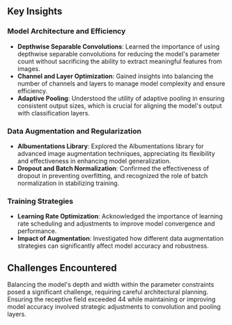 <!DOCTYPE html>
<html lang="en">
<head>
    <meta charset="UTF-8">
</head>
<body>
    <h2>Key Insights</h2>
    <h3>Model Architecture and Efficiency</h3>
    <ul>
        <li><strong>Depthwise Separable Convolutions</strong>: Learned the importance of using depthwise separable convolutions for reducing the model's parameter count without sacrificing the ability to extract meaningful features from images.</li>
        <li><strong>Channel and Layer Optimization</strong>: Gained insights into balancing the number of channels and layers to manage model complexity and ensure efficiency.</li>
        <li><strong>Adaptive Pooling</strong>: Understood the utility of adaptive pooling in ensuring consistent output sizes, which is crucial for aligning the model's output with classification layers.</li>
    </ul>
    <h3>Data Augmentation and Regularization</h3>
    <ul>
        <li><strong>Albumentations Library</strong>: Explored the Albumentations library for advanced image augmentation techniques, appreciating its flexibility and effectiveness in enhancing model generalization.</li>
        <li><strong>Dropout and Batch Normalization</strong>: Confirmed the effectiveness of dropout in preventing overfitting, and recognized the role of batch normalization in stabilizing training.</li>
    </ul>
    <h3>Training Strategies</h3>
    <ul>
        <li><strong>Learning Rate Optimization</strong>: Acknowledged the importance of learning rate scheduling and adjustments to improve model convergence and performance.</li>
        <li><strong>Impact of Augmentation</strong>: Investigated how different data augmentation strategies can significantly affect model accuracy and robustness.</li>
    </ul>
    <h2>Challenges Encountered</h2>
    <p>Balancing the model's depth and width within the parameter constraints posed a significant challenge, requiring careful architectural planning. Ensuring the receptive field exceeded 44 while maintaining or improving model accuracy involved strategic adjustments to convolution and pooling layers.</p>
</body>
</html>
